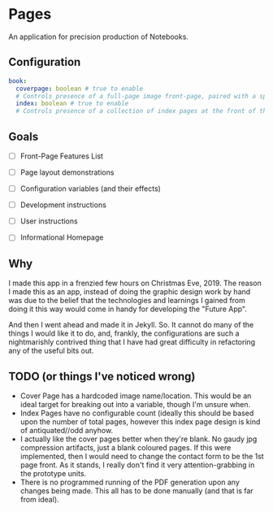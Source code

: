 <div class="center">
  <h1>Pages</h1>
  <p>An application for precision production of Notebooks.</p>
</div>

## Configuration
```yaml
book:
  coverpage: boolean # true to enable
  # Controls presence of a full-page image front-page, paired with a space for inputting the owners contact information, should the book ever be lost, and then found. Totals (2) pages when true.
  index: boolean # true to enable
  # Controls presence of a collection of index pages at the front of the book, or after the coverpage, if present. The generated value is hardcoded to (4) which provides space for a total of 60 different ToC Entries. More of a Table of Contents than an Index.
```

## Goals
- [ ] Front-Page Features List
- [ ] Page layout demonstrations
- [ ] Configuration variables (and their effects)
- [ ] Development instructions
- [ ] User instructions
- [ ] Informational Homepage


## Why
I made this app in a frenzied few hours on Christmas Eve, 2019. The reason I
made this as an app, instead of doing the graphic design work by hand was due to
the belief that the technologies and learnings I gained from doing it this way
would come in handy for developing the "Future App".

And then I went ahead and made it in Jekyll. So. It cannot do many of the things
I would like it to do, and, frankly, the configurations are such a nightmarishly
contrived thing that I have had great difficulty in refactoring any of the
useful bits out.


## TODO (or things I've noticed wrong)
- Cover Page has a hardcoded image name/location. This would be an ideal target
    for breaking out into a variable, though I'm unsure when.
- Index Pages have no configurable count (ideally this should be based upon the
    number of total pages, however this index page design is kind of
    antiquated//odd anyhow.
- I actually like the cover pages better when they're blank. No gaudy jpg
    compression artifacts, just a blank coloured pages. If this were
    implemented, then I would need to change the contact form to be the 1st page
    front. As it stands, I really don't find it very attention-grabbing in the
    prototype units.
- There is no programmed running of the PDF generation upon any changes being
    made. This all has to be done manually (and that is far from ideal).
